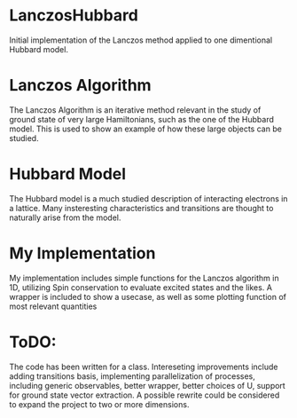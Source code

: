 # LanczosHubbard
Initial implementation of the Lanczos method applied to one dimentional Hubbard model.

# Lanczos Algorithm
The Lanczos Algorithm is an iterative method relevant in the study of ground state of very large Hamiltonians, such as the one of the Hubbard model. This is used to show an example of how these large objects can be studied.

# Hubbard Model
The Hubbard model is a much studied description of interacting electrons in a lattice. Many insteresting characteristics and transitions are thought to naturally arise from the model.

# My Implementation
My implementation includes simple functions for the Lanczos algorithm in 1D, utilizing Spin conservation to evaluate excited states and the likes. A wrapper is included to show a usecase, as well as some plotting function of most relevant quantities

# ToDO:
The code has been written for a class. Intereseting improvements include adding transitions basis, implementing parallelization of processes, including generic observables, better wrapper, better choices of U, support for ground state vector extraction. A possible rewrite could be considered to expand the project to two or more dimensions. 
